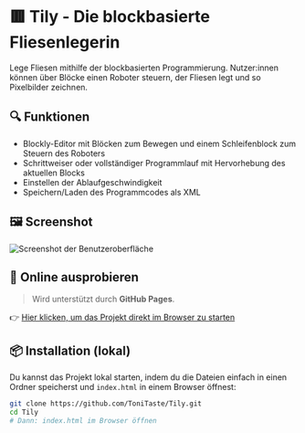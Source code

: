 # 🟥 Tily - Die blockbasierte Fliesenlegerin

Lege Fliesen mithilfe der blockbasierten Programmierung. Nutzer:innen können über Blöcke einen Roboter steuern, der Fliesen legt und so Pixelbilder zeichnen.

## 🔍 Funktionen

- Blockly-Editor mit Blöcken zum Bewegen und einem Schleifenblock zum Steuern des Roboters
- Schrittweiser oder vollständiger Programmlauf mit Hervorhebung des aktuellen Blocks
- Einstellen der Ablaufgeschwindigkeit
- Speichern/Laden des Programmcodes als XML

## 🖼️ Screenshot

![Screenshot der Benutzeroberfläche](img/Tily.png)

## 🚀 Online ausprobieren

> Wird unterstützt durch **GitHub Pages**.

👉 [Hier klicken, um das Projekt direkt im Browser zu starten](https://ToniTaste.github.io/Laby/)

## 📦 Installation (lokal)

Du kannst das Projekt lokal starten, indem du die Dateien einfach in einen Ordner speicherst und `index.html` in einem Browser öffnest:

```bash
git clone https://github.com/ToniTaste/Tily.git
cd Tily
# Dann: index.html im Browser öffnen
